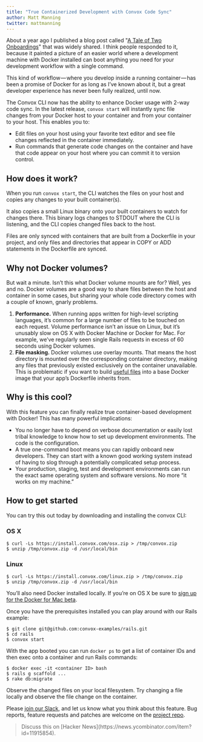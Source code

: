 ```yaml
---
title: "True Containerized Development with Convox Code Sync"
author: Matt Manning
twitter: mattmanning
---
```


About a year ago I published a blog post called "[A Tale of Two Onboardings](https://convox.com/blog/a-tale-of-two-onboardings/)" that was widely shared. I think people responded to it, because it painted a picture of an easier world where a development machine with Docker installed can boot anything you need for your development workflow with a single command.

This kind of workflow — where you develop inside a running container — has been a promise of Docker for as long as I’ve known about it, but a great developer experience has never been fully realized, until now.

The Convox CLI now has the ability to enhance Docker usage with 2-way code sync. In the latest release, `convox start` will instantly sync file changes from your Docker host to your container and from your container to your host. This enables you to:

- Edit files on your host using your favorite text editor and see file changes reflected in the container immediately.
- Run commands that generate code changes on the container and have that code appear on your host where you can commit it to version control.

## How does it work?

When you run `convox start`, the CLI watches the files on your host and copies any changes to your built container(s).

It also copies a small Linux binary onto your built containers to watch for changes there. This binary logs changes to STDOUT where the CLI is listening, and the CLI copies changed files back to the host.

Files are only synced with containers that are built from a Dockerfile in your project, and only files and directories that appear in COPY or ADD statements in the Dockerfile are synced.

## Why not Docker volumes?

But wait a minute. Isn’t this what Docker volume mounts are for? Well, yes and no. Docker volumes are a good way to share files between the host and container in some cases, but sharing your whole code directory comes with a couple of known, gnarly problems.

1. **Performance.** When running apps written for high-level scripting languages, it’s common for a large number of files to be touched on each request. Volume performance isn’t an issue on Linux, but it’s unusably slow on OS X with Docker Machine or Docker for Mac. For example, we’ve regularly seen single Rails requests in excess of 60 seconds using Docker volumes.
2. **File masking.** Docker volumes use overlay mounts. That means the host directory is mounted over the corresponding container directory, making any files that previously existed exclusively on the container unavailable. This is problematic if you want to build [useful files](https://github.com/convox/rails/blob/80343c751c87be20b1f15c7293d386ceb6824e40/Dockerfile#L8-L9) into a base Docker image that your app’s Dockerfile inherits from.

## Why is this cool?

With this feature you can finally realize true container-based development with Docker! This has many powerful implications:

- You no longer have to depend on verbose documentation or easily lost tribal knowledge to know how to set up development environments. The code is the configuration.
- A true one-command boot means you can rapidly onboard new developers. They can start with a known good working system instead of having to slog through a potentially complicated setup process.
- Your production, staging, test and development environments can run the exact same operating system and software versions. No more “it works on my machine.”

## How to get started

You can try this out today by downloading and installing the convox CLI:

### OS X

```
$ curl -Ls https://install.convox.com/osx.zip > /tmp/convox.zip
$ unzip /tmp/convox.zip -d /usr/local/bin
```

### Linux

```
$ curl -Ls https://install.convox.com/linux.zip > /tmp/convox.zip
$ unzip /tmp/convox.zip -d /usr/local/bin
```

You’ll also need Docker installed locally. If you’re on OS X be sure to [sign up for the Docker for Mac beta](https://beta.docker.com/).

Once you have the prerequisites installed you can play around with our Rails example:

```
$ git clone git@github.com:convox-examples/rails.git
$ cd rails
$ convox start
```

With the app booted you can run `docker ps` to get a list of container IDs and then exec onto a container and run Rails commands:

```
$ docker exec -it <container ID> bash
$ rails g scaffold ...
$ rake db:migrate
```

Observe the changed files on your local filesystem. Try changing a file locally and observe the file change on the container.

Please [join our Slack](https://invite.convox.com), and let us know what you think about this feature. Bug reports, feature requests and patches are welcome on the [project repo](https://github.com/convox/rack).

<blockquote markdown="1">
  Discuss this on [Hacker News](https://news.ycombinator.com/item?id=11915854).
</blockquote>
